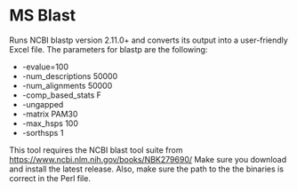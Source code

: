 # MS Blast

Runs NCBI blastp version 2.11.0+ and converts its output into a user-friendly Excel file.
The parameters for blastp are the following:

* -evalue=100
* -num_descriptions 50000
* -num_alignments 50000
* -comp_based_stats F
* -ungapped
* -matrix PAM30
* -max_hsps 100
* -sorthsps 1

This tool requires the NCBI blast tool suite from https://www.ncbi.nlm.nih.gov/books/NBK279690/
Make sure you download and install the latest release. Also, make sure the path to the the binaries is correct in the Perl file.

